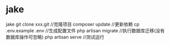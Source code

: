 # jake
jake
    git clone xxx.git //克隆项目
    composer update   //更新依赖
    cp .env.example .env //生成配置文件
    php artisan migrate //执行数据库迁移(没有数据库操作可忽略)
    php artisan serve //测试运行
